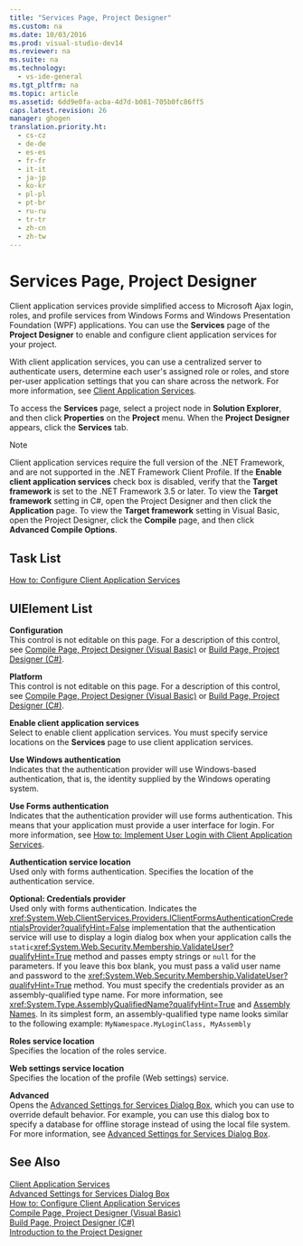 ```yaml
---
title: "Services Page, Project Designer"
ms.custom: na
ms.date: 10/03/2016
ms.prod: visual-studio-dev14
ms.reviewer: na
ms.suite: na
ms.technology: 
  - vs-ide-general
ms.tgt_pltfrm: na
ms.topic: article
ms.assetid: 6dd9e0fa-acba-4d7d-b081-705b0fc86ff5
caps.latest.revision: 26
manager: ghogen
translation.priority.ht: 
  - cs-cz
  - de-de
  - es-es
  - fr-fr
  - it-it
  - ja-jp
  - ko-kr
  - pl-pl
  - pt-br
  - ru-ru
  - tr-tr
  - zh-cn
  - zh-tw
---
```

# Services Page, Project Designer
Client application services provide simplified access to Microsoft Ajax login, roles, and profile services from Windows Forms and Windows Presentation Foundation (WPF) applications. You can use the **Services** page of the **Project Designer** to enable and configure client application services for your project.  
  
 With client application services, you can use a centralized server to authenticate users, determine each user's assigned role or roles, and store per-user application settings that you can share across the network. For more information, see [Client Application Services](../Topic/Client%20Application%20Services.md).  
  
 To access the **Services** page, select a project node in **Solution Explorer**, and then click **Properties** on the **Project** menu. When the **Project Designer** appears, click the **Services** tab.  
  
> [!NOTE]
>  Client application services require the full version of the .NET Framework, and are not supported in the .NET Framework Client Profile. If the **Enable client application services** check box is disabled, verify that the **Target framework** is set to the .NET Framework 3.5 or later. To view the **Target framework** setting in C#, open the Project Designer and then click the **Application** page. To view the **Target framework** setting in Visual Basic, open the Project Designer, click the **Compile** page, and then click **Advanced Compile Options**.  
  
## Task List  
 [How to: Configure Client Application Services](../Topic/How%20to:%20Configure%20Client%20Application%20Services.md)  
  
## UIElement List  
 **Configuration**  
 This control is not editable on this page. For a description of this control, see [Compile Page, Project Designer (Visual Basic)](../VS_IDE/Compile-Page--Project-Designer--Visual-Basic-.md) or [Build Page, Project Designer (C#)](../VS_IDE/Build-Page--Project-Designer--C#-.md).  
  
 **Platform**  
 This control is not editable on this page. For a description of this control, see [Compile Page, Project Designer (Visual Basic)](../VS_IDE/Compile-Page--Project-Designer--Visual-Basic-.md) or [Build Page, Project Designer (C#)](../VS_IDE/Build-Page--Project-Designer--C#-.md).  
  
 **Enable client application services**  
 Select to enable client application services. You must specify service locations on the **Services** page to use client application services.  
  
 **Use Windows authentication**  
 Indicates that the authentication provider will use Windows-based authentication, that is, the identity supplied by the Windows operating system.  
  
 **Use Forms authentication**  
 Indicates that the authentication provider will use forms authentication. This means that your application must provide a user interface for login. For more information, see [How to: Implement User Login with Client Application Services](../Topic/How%20to:%20Implement%20User%20Login%20with%20Client%20Application%20Services.md).  
  
 **Authentication service location**  
 Used only with forms authentication. Specifies the location of the authentication service.  
  
 **Optional: Credentials provider**  
 Used only with forms authentication. Indicates the <xref:System.Web.ClientServices.Providers.IClientFormsAuthenticationCredentialsProvider?qualifyHint=False> implementation that the authentication service will use to display a login dialog box when your application calls the `static`<xref:System.Web.Security.Membership.ValidateUser?qualifyHint=True> method and passes empty strings or `null` for the parameters. If you leave this box blank, you must pass a valid user name and password to the <xref:System.Web.Security.Membership.ValidateUser?qualifyHint=True> method. You must specify the credentials provider as an assembly-qualified type name. For more information, see <xref:System.Type.AssemblyQualifiedName?qualifyHint=True> and [Assembly Names](../Topic/Assembly%20Names.md). In its simplest form, an assembly-qualified type name looks similar to the following example: `MyNamespace.MyLoginClass, MyAssembly`  
  
 **Roles service location**  
 Specifies the location of the roles service.  
  
 **Web settings service location**  
 Specifies the location of the profile (Web settings) service.  
  
 **Advanced**  
 Opens the [Advanced Settings for Services Dialog Box](../VS_IDE/Advanced-Settings-for-Services-Dialog-Box.md), which you can use to override default behavior. For example, you can use this dialog box to specify a database for offline storage instead of using the local file system. For more information, see [Advanced Settings for Services Dialog Box](../VS_IDE/Advanced-Settings-for-Services-Dialog-Box.md).  
  
## See Also  
 [Client Application Services](../Topic/Client%20Application%20Services.md)   
 [Advanced Settings for Services Dialog Box](../VS_IDE/Advanced-Settings-for-Services-Dialog-Box.md)   
 [How to: Configure Client Application Services](../Topic/How%20to:%20Configure%20Client%20Application%20Services.md)   
 [Compile Page, Project Designer (Visual Basic)](../VS_IDE/Compile-Page--Project-Designer--Visual-Basic-.md)   
 [Build Page, Project Designer (C#)](../VS_IDE/Build-Page--Project-Designer--C#-.md)   
 [Introduction to the Project Designer](assetId:///898dd854-c98d-430c-ba1b-a913ce3c73d7)